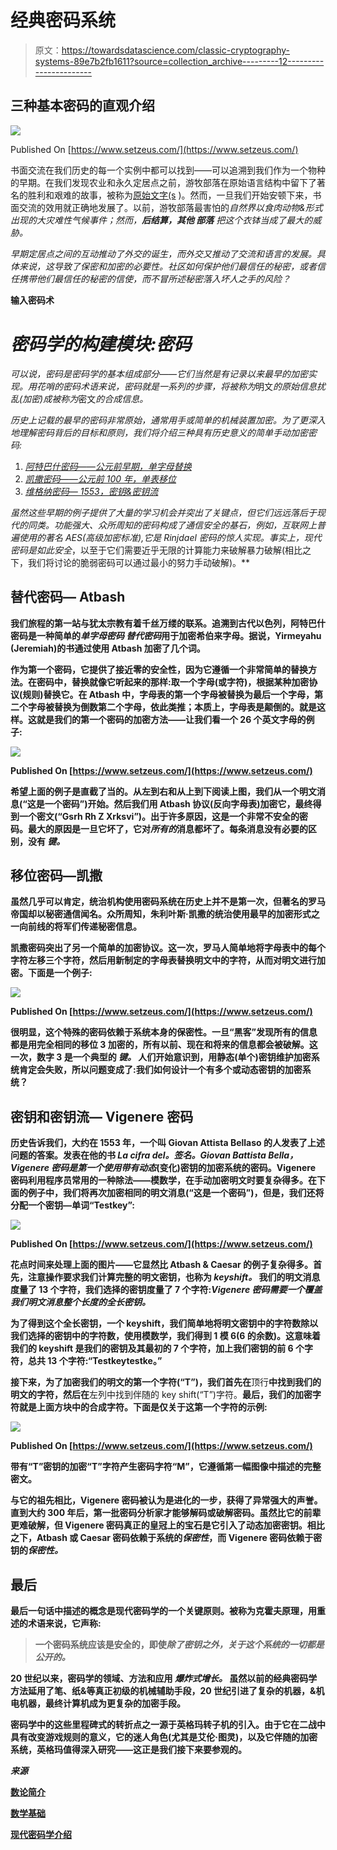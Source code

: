 # 经典密码系统

> 原文：<https://towardsdatascience.com/classic-cryptography-systems-89e7b2fb1611?source=collection_archive---------12----------------------->

## 三种基本密码的直观介绍

![](img/15fe3b0161d6ac15c9b0a5a0057cd7d3.png)

Published On [https://www.setzeus.com/](https://www.setzeus.com/)

书面交流在我们历史的每一个实例中都可以找到——可以追溯到我们作为一个物种的早期。在我们发现农业和永久定居点之前，游牧部落在原始语言结构中留下了著名的胜利和艰难的故事，被称为[原始文字(s](https://en.wikipedia.org/wiki/Proto-writing) )。然而，一旦我们开始安顿下来，书面交流的效用就正确地发展了。以前，游牧部落最害怕的*自然界以食肉动物&形式出现的大灾难性气候事件；然而，**后结算，*其他* *部落*** 把这个衣钵当成了最大的威胁。*

*早期定居点之间的互动推动了外交的诞生，而外交又推动了交流和语言的发展。具体来说，这导致了保密和加密的必要性。社区如何保护他们最信任的秘密，或者信任携带他们最信任的秘密的信使，而不冒所述秘密落入坏人之手的风险？*

****输入密码术****

# *密码学的构建模块:密码*

*可以说，密码是密码学的基本组成部分——它们当然是有记录以来最早的加密实现。用花哨的密码术语来说，密码就是一系列的步骤，将被称为*明文*的原始信息扰乱(*加密*)成被称为*密文*的合成信息。*

*历史上记载的最早的密码非常原始，通常用手或简单的机械装置加密。为了更深入地理解密码背后的目标和原则，我们将介绍三种具有历史意义的简单手动加密密码:*

1.  *[阿特巴什密码——公元前早期，单字母替换](http://rumkin.com/tools/cipher/atbash.php)*
2.  *[凯撒密码——公元前 100 年，单表移位](http://practicalcryptography.com/ciphers/caesar-cipher/)*
3.  *[维格纳密码— 1553，密钥&密钥流](https://en.wikipedia.org/wiki/Vigen%C3%A8re_cipher)*

*虽然这些早期的例子提供了大量的学习机会并突出了关键点，但它们远远落后于现代的同类。功能强大、众所周知的密码构成了通信安全的基石，例如，互联网上普遍使用的著名 AES(高级加密标准),它是 Rinjdael 密码的惊人实现。事实上，现代密码是如此安全*，以至于它们需要近乎无限的计算能力来破解暴力破解(相比之下，我们将讨论的脆弱密码可以通过最小的努力手动破解)。**

## **替代密码— Atbash**

**我们旅程的第一站与犹太宗教有着千丝万缕的联系。追溯到古代以色列，**阿特巴什密码**是一种简单的*单字母密码* *替代密码*用于加密希伯来字母。据说，Yirmeyahu (Jeremiah)的书通过使用 Atbash 加密了几个词。**

**作为第一个密码，它提供了接近零的安全性，因为它遵循一个非常简单的替换方法。在密码中，替换就像它听起来的那样:取一个字母(或字符)，根据某种加密协议(规则)替换它。在 Atbash 中，字母表的第一个字母被替换为最后一个字母，第二个字母被替换为倒数第二个字母，依此类推；本质上，字母表是颠倒的。就是这样。这就是我们的第一个密码的加密方法——让我们看一个 26 个英文字母的例子:**

**![](img/5f02e42e7525f1215c580d84a521c135.png)**

**Published On [https://www.setzeus.com/](https://www.setzeus.com/)**

**希望上面的例子是直截了当的。从左到右和从上到下阅读上图，我们从一个明文消息(“这是一个密码”)开始。然后我们用 Atbash 协议(反向字母表)加密它，最终得到一个密文(“Gsrh Rh Z Xrksvi”)。出于许多原因，这是一个非常不安全的密码。最大的原因是一旦它坏了，它对*所有的*消息都坏了。每条消息没有必要的区别，没有 ***键。*****

## **移位密码—凯撒**

**虽然几乎可以肯定，统治机构使用密码系统在历史上并不是第一次，但著名的罗马帝国却以秘密通信闻名。众所周知，朱利叶斯·凯撒的统治使用最早的加密形式之一向前线的将军们传递秘密信息。**

**凯撒密码突出了另一个简单的加密协议。这一次，罗马人简单地将字母表中的每个字符左移三个字符，然后用新制定的字母表替换明文中的字符，从而对明文进行加密。下面是一个例子:**

**![](img/b7b87b82c0eb0d421ec165f41be03f01.png)**

**Published On [https://www.setzeus.com/](https://www.setzeus.com/)**

**很明显，这个特殊的密码依赖于系统本身的保密性。一旦“黑客”发现所有的信息都是用完全相同的移位 3 加密的，所有以前、现在和将来的信息都会被破解。这一次，数字 3 是一个典型的 ***键。*** 人们开始意识到，用静态(单个)密钥维护加密系统肯定会失败，所以问题变成了:我们如何设计一个有多个或动态密钥的加密系统？**

## **密钥和密钥流— Vigenere 密码**

**历史告诉我们，大约在 1553 年，一个叫 Giovan Attista Bellaso 的人发表了上述问题的答案。发表在他的书 *La cifra del。签名。Giovan Battista Bella，*Vigenere 密码是第一个使用带有*动态*(变化)密钥的加密系统的密码。Vigenere 密码利用程序员常用的一种除法——模数学，在手动加密明文时要复杂得多。在下面的例子中，我们将再次加密相同的明文消息(“这是一个密码”)，但是，我们还将分配一个密钥—单词“Testkey”:**

**![](img/93f37404c83b7c7b7ec6d89779d4c7f3.png)**

**Published On [https://www.setzeus.com/](https://www.setzeus.com/)**

**花点时间来处理上面的图片——它显然比 Atbash & Caesar 的例子复杂得多。首先，注意操作要求我们计算完整的明文密钥，也称为 ***keyshift。*** 我们的明文消息度量了 **13** 个字符，我们选择的密钥度量了 **7** 个字符:*Vigenere 密码需要一个覆盖我们明文消息整个长度的全长密钥。***

**为了得到这个全长密钥，一个 keyshift，我们简单地将明文密钥中的字符数除以我们选择的密钥中的字符数，使用模数学，我们得到 1 模 6(6 的余数)。这意味着我们的 keyshift 是我们的密钥及其最初的 7 个字符，加上我们密钥的前 6 个字符，总共 13 个字符:“Testkeytestke。”**

**接下来，为了加密我们的明文的第一个字符(“T”)，我们首先在**顶行**中找到我们的明文的字符，然后在**左列中找到伴随的 key shift(“T”)字符。**最后，我们的加密字符就是上面方块中的合成字符。下面是仅关于这第一个字符的示例:**

**![](img/86bb27c52c8d99b192c171667705e6f9.png)**

**Published On [https://www.setzeus.com/](https://www.setzeus.com/)**

**带有“T”密钥的加密“T”字符产生密码字符“M”，它遵循第一幅图像中描述的完整密文。**

**与它的祖先相比，Vigenere 密码被认为是进化的一步，获得了异常强大的声誉。直到大约 300 年后，第一批密码分析家才能够解码或破解密码。虽然比它的前辈更难破解，但 Vigenere 密码真正的皇冠上的宝石是它引入了动态加密密钥。相比之下，Atbash 或 Caesar 密码依赖于系统的*保密性*，而 Vigenere 密码依赖于密钥的*保密性。***

## **最后**

**最后一句话中描述的概念是现代密码学的一个关键原则。被称为克霍夫原理，用重述的术语来说，它声称:**

> **一个密码系统应该是安全的，即使*除了密钥之外，关于这个系统的一切都是公开的。***

**20 世纪以来，密码学的领域、方法和应用 ***爆炸式增长。*** 虽然以前的经典密码学方法延用了笔、纸&等真正初级的机械辅助手段，20 世纪引进了复杂的机器，&机电机器，最终计算机成为更复杂的加密手段。**

**密码学中的这些里程碑式的转折点之一源于英格玛转子机的引入。由于它在二战中具有改变游戏规则的意义，它的迷人角色(尤其是艾伦·图灵)，以及它伴随的加密系统，英格玛值得深入研究——这正是我们接下来要参观的。**

*****来源*****

**[数论简介](https://amzn.to/31y8nqD)**

**[数学基础](https://amzn.to/2H3rb9E)**

**[现代密码学介绍](https://amzn.to/2Z0rE2p)**